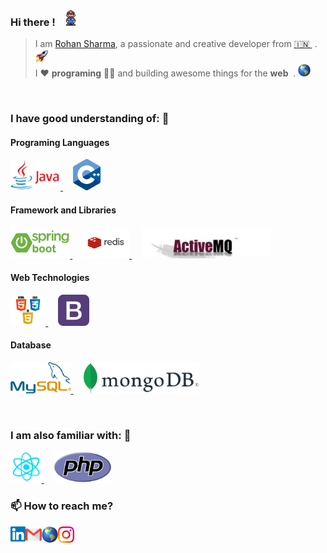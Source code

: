 ### Hi there ! &nbsp; <img src="https://github.com/rohansharma06/rohansharma06/blob/master/images/Mario.gif" width="25px">

<!-- 👋 -->

> I am [Rohan Sharma](https://rohansharma06.github.io/myportfolio/), a passionate and creative developer from [🇮🇳 ](https://en.wikipedia.org/wiki/India)&nbsp;. <img src="https://github.com/rohansharma06/rohansharma06/blob/master/images/rocket.png" width="20px"> <br/>
> I ❤️ **programing** 👨‍💻 and building awesome things for the **web** &nbsp;. <img src="https://github.com/rohansharma06/rohansharma06/blob/master/images/web.png" width="20px">

<!-- > I ❤️ programing 👨‍💻 and creating awesome Web Application. -->

<br/>

### I have **good** understanding of: 🎯

#### Programing Languages

  <p float="left">
    <a href="https://go.java/?intcmp=gojava-banner-java-com" >
      <img src="https://github.com/rohansharma06/rohansharma06/blob/master/images/java.png?raw=true" alt="java"  height="50" />
    </a>
    &nbsp; &nbsp;
    <a href="https://en.wikipedia.org/wiki/C%2B%2B" >
      <img src="https://github.com/rohansharma06/rohansharma06/blob/master/images/cplus_language.png?raw=true" alt="c++" height="50" />
    </a>
    <!-- <a href="https://en.wikipedia.org/wiki/C_(programming_language)" >
      <img src="https://github.com/rohansharma06/rohansharma06/blob/master/images/c_language.png?raw=true"  height="50" />
    </a> -->
  </p>

#### Framework and Libraries

  <p float="left" >
    <a href="https://spring.io/projects/spring-boot" >
      <img src="https://github.com/rohansharma06/rohansharma06/blob/master/images/spring-boot.png?raw=true" alt="springboot" height="50" />
    </a>
   &nbsp; &nbsp;
    <a href="https://redis.io/" >
      <img src="https://github.com/rohansharma06/rohansharma06/blob/master/images/redis.png?raw=true" alt="redis" height="50" />
    </a>
    &nbsp;  &nbsp;
    <a href="https://activemq.apache.org/" >
      <img src="https://github.com/rohansharma06/rohansharma06/blob/master/images/activemq.png?raw=true" alt="activeMq"  height="50"  />
    </a>
  </p>

#### Web Technologies
  
  <p float="left" >
    <a href="https://www.w3.org/wiki/The_web_standards_model_-_HTML_CSS_and_JavaScript" >
      <img src="https://github.com/rohansharma06/rohansharma06/blob/master/images/hcj.png?raw=true" alt="html/cc/javascript" height="50" />
    </a>
    &nbsp; &nbsp;
    <a href="https://getbootstrap.com/" >
      <img src="https://github.com/rohansharma06/rohansharma06/blob/master/images/bootstrap.png?raw=true" alt="bootstrap"  height="50" />
    </a>
  </p>

#### Database

  <p float="left" >
    <a href="https://www.mysql.com/" >
      <img src="https://github.com/rohansharma06/rohansharma06/blob/master/images/mysql.png" alt="mysql" height="50"  />
    </a>
    &nbsp; &nbsp;
    <a href="https://www.mongodb.com/" >
      <img src="https://github.com/rohansharma06/rohansharma06/blob/master/images/mongodb.png?raw=true" alt="mongodb" height="50"  />
    </a>
  </p>

<br/>

### I am also **familiar** with: 🎯

  <p float="left" >
    <a href="https://reactjs.org/" >
      <img src="https://github.com/rohansharma06/rohansharma06/blob/master/images/react.gif?raw=true"  height="50"  />
    </a>
    &nbsp; &nbsp;
    <a href="https://www.php.net/" >
      <img src="https://github.com/rohansharma06/rohansharma06/blob/master/images/php.png?raw=true"  height="50"  />
    </a>
  </p>

### 📫 How to reach me?

<a href="https://www.linkedin.com/in/rohan-sharmaa/">
  <img
    align="left"
    alt="Rohan Sharma | Linkedin"
    width="24px"
    src="https://github.com/rohansharma06/rohansharma06/blob/master/images/Linkedin.svg"
  />
</a>

<a href="mailto:rohansharma251998@gmail.com">
  <img
    align="left"
    alt="Rohan Sharma | Gmail"
    width="26px"
    src="https://github.com/rohansharma06/rohansharma06/blob/master/images/Gmail.svg"
  />
</a>

<a href="https://rohansharma06.github.io/myportfolio/">
  <img
    align="left"
    alt="Rohan Sharma | Portfolio"
    width="26px"
    src="https://github.com/rohansharma06/rohansharma06/blob/master/images/web.png"
  />
</a>

<a href="https://www.instagram.com/__.rohansharma/">
  <img
    align="left"
    alt="Rohan Sharma | Instagram."
    width="26px"
    src="https://github.com/rohansharma06/rohansharma06/blob/master/images/Instagram.svg"
  />
</a>
<br/>
<br/>
<br/>
<!-- <details>
    <summary>⚡ Github Stats</summary>
    <img align="left" alt="rohansharma06's Github Stats" src="https://github-readme-stats.vercel.app/api?username=rohansharma06&show_icons=true&hide_border=true&theme=radical" />
</details> -->



<!-- <p float="left" >
      <a href="https://www.w3.org/wiki/The_web_standards_model_-_HTML_CSS_and_JavaScript" >
        <img src="https://github.com/rohansharma06/rohansharma06/blob/master/images/hcj.png?raw=true" height="50" />
      </a>
    <a href="https://getbootstrap.com/" >
      <img src="https://github.com/rohansharma06/rohansharma06/blob/master/images/bootstrap.png?raw=true"  height="50" />
    </a>
    <a href="https://reactjs.org/" >
      <img src="https://github.com/rohansharma06/rohansharma06/blob/master/images/react.gif?raw=true"  height="50"  />
    </a>
    <a href="https://www.mongodb.com/" >
      <img src="https://github.com/rohansharma06/rohansharma06/blob/master/images/mongo.gif?raw=true"  height="50"  />
    </a>
    <a href="https://nodejs.org/en/" >
      <img src="https://raw.githubusercontent.com/rohansharma06/rohansharma06/master/images/node.webp"  height="50"  />
    </a>
    <a href="http://www.passportjs.org/" >
      <img src="https://miro.medium.com/max/400/1*YI1tt4kGzvea-v4dAhZ90w.png"  height="50"  />
    </a>
  </p> -->